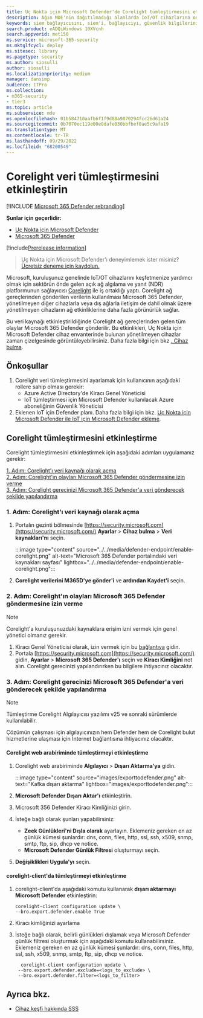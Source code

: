 ```yaml
---
title: Uç Nokta için Microsoft Defender'de Corelight tümleştirmesini etkinleştirme
description: Ağın MDE'nin dağıtılmadığı alanlarda IoT/OT cihazlarına odaklanan görünürlük elde etmek için Corelight tümleştirmesini etkinleştirin
keywords: siem bağlayıcısını, siem'i, bağlayıcıyı, güvenlik bilgilerini ve olayları etkinleştirme
search.product: eADQiWindows 10XVcnh
search.appverid: met150
ms.service: microsoft-365-security
ms.mktglfcycl: deploy
ms.sitesec: library
ms.pagetype: security
ms.author: siosulli
author: siosulli
ms.localizationpriority: medium
manager: dansimp
audience: ITPro
ms.collection:
- m365-security
- tier3
ms.topic: article
ms.subservice: mde
ms.openlocfilehash: 01b584710aafb6f1f9d88a9870294fcc26d61a24
ms.sourcegitcommit: 0b7070ec119e00e0dafe030bbfbef0ae5c9afa19
ms.translationtype: MT
ms.contentlocale: tr-TR
ms.lasthandoff: 09/29/2022
ms.locfileid: "68200549"
---
```

# <a name="enable-corelight-data-integration"></a>Corelight veri tümleştirmesini etkinleştirin

[!INCLUDE [Microsoft 365 Defender rebranding](../../includes/microsoft-defender.md)]

**Şunlar için geçerlidir:**

- [Uç Nokta için Microsoft Defender](https://go.microsoft.com/fwlink/?linkid=2154037)
- [Microsoft 365 Defender](https://go.microsoft.com/fwlink/?linkid=2118804)

[!include[Prerelease information](../../includes/prerelease.md)]

> Uç Nokta için Microsoft Defender'ı deneyimlemek ister misiniz? [Ücretsiz deneme için kaydolun.](https://signup.microsoft.com/create-account/signup?products=7f379fee-c4f9-4278-b0a1-e4c8c2fcdf7e&ru=https://aka.ms/MDEp2OpenTrial?ocid=docs-wdatp-enablesiem-abovefoldlink)

Microsoft, kuruluşunuz genelinde IoT/OT cihazlarını keşfetmenize yardımcı olmak için sektörün önde gelen açık ağ algılama ve yanıt (NDR) platformunun sağlayıcısı [Corelight](https://corelight.com/integrations/iot-security) ile iş ortaklığı yaptı. Corelight ağ gereçlerinden gönderilen verilerin kullanılması Microsoft 365 Defender, yönetilmeyen diğer cihazlarla veya dış ağlarla iletişim de dahil olmak üzere yönetilmeyen cihazların ağ etkinliklerine daha fazla görünürlük sağlar.

Bu veri kaynağı etkinleştirildiğinde Corelight ağ gereçlerinden gelen tüm olaylar Microsoft 365 Defender gönderilir. Bu etkinlikleri, Uç Nokta için Microsoft Defender cihaz envanterinde bulunan yönetilmeyen cihazlar zaman çizelgesinde görüntüleyebilirsiniz. Daha fazla bilgi için bkz [. Cihaz bulma](device-discovery.md).

## <a name="prerequisites"></a>Önkoşullar

1. Corelight veri tümleştirmesini ayarlamak için kullanıcının aşağıdaki rollere sahip olması gerekir:
   - Azure Active Directory'de Kiracı Genel Yöneticisi
   - IoT tümleştirmesi için Microsoft Defender kullanılacak Azure aboneliğinin Güvenlik Yöneticisi
2. Eklenen IoT için Defender planı. Daha fazla bilgi için bkz. [Uç Nokta için Microsoft Defender ile IoT için Microsoft Defender ekleme](enable-microsoft-defender-for-iot-integration.md).

## <a name="enabling-the-corelight-integration"></a>Corelight tümleştirmesini etkinleştirme

Corelight tümleştirmesini etkinleştirmek için aşağıdaki adımları uygulamanız gerekir:

[1. Adım: Corelight'ı veri kaynağı olarak açma](#step-1-turn-on-corelight-as-a-data-source)<br>
[2. Adım: Corelight'ın olayları Microsoft 365 Defender göndermesine izin verme](#step-2-provide-permission-for-corelight-to-send-events-to-microsoft-365-defender)<br>
[3. Adım: Corelight gerecinizi Microsoft 365 Defender'a veri gönderecek şekilde yapılandırma](#step-3-configure-your-corelight-appliance-to-send-data-to-microsoft-365-defender)

### <a name="step-1-turn-on-corelight-as-a-data-source"></a>1. Adım: Corelight'ı veri kaynağı olarak açma

1. Portalın gezinti bölmesinde [https://security.microsoft.com](https://security.microsoft.com/) **Ayarlar** \> **Cihaz bulma** \> **Veri kaynakları'nı** seçin.

   :::image type="content" source="../../media/defender-endpoint/enable-corelight.png" alt-text="Microsoft 365 Defender portalındaki veri kaynakları sayfası" lightbox="../../media/defender-endpoint/enable-corelight.png":::

2. **Corelight verilerini M365D'ye gönder'i** ve **ardından Kaydet'i** seçin.

### <a name="step-2-provide-permission-for-corelight-to-send-events-to-microsoft-365-defender"></a>2. Adım: Corelight'ın olayları Microsoft 365 Defender göndermesine izin verme

> [!NOTE]
> Corelight'a kuruluşunuzdaki kaynaklara erişim izni vermek için genel yönetici olmanız gerekir.

1. Kiracı Genel Yöneticisi olarak, izin vermek için bu [bağlantıya](<https://login.microsoftonline.com/common/oauth2/authorize?prompt=consent&client_id=d8be544e-9d1a-4825-a5cb-fb447457f692&response_type=code&sso_reload=true>) gidin.
2. Portala [https://security.microsoft.com](https://security.microsoft.com/) gidin, **Ayarlar** \> **Microsoft 365 Defender'ı** seçin ve **Kiracı Kimliğini** not alın. Corelight gerecinizi yapılandırırken bu bilgilere ihtiyacınız olacaktır.

### <a name="step-3-configure-your-corelight-appliance-to-send-data-to-microsoft-365-defender"></a>3. Adım: Corelight gerecinizi Microsoft 365 Defender'a veri gönderecek şekilde yapılandırma

> [!NOTE]
> Tümleştirme Corelight Algılayıcısı yazılımı v25 ve sonraki sürümlerde kullanılabilir.
> 
> Çözümün çalışması için algılayıcınızın hem Defender hem de Corelight bulut hizmetlerine ulaşması için İnternet bağlantısına ihtiyacınız olacaktır.

#### <a name="enable-the-integration-in-the-corelight-web-interface"></a>Corelight web arabiriminde tümleştirmeyi etkinleştirme

1. Corelight web arabiriminde **Algılayıcı** \> **Dışarı Aktarma'ya** gidin.

   :::image type="content" source="images/exporttodefender.png" alt-text="Kafka dışarı aktarma" lightbox="images/exporttodefender.png":::

2. **Microsoft Defender Dışarı Aktar'ı** etkinleştirin.
3. Microsoft 356 Defender Kiracı Kimliğinizi girin.
4. İsteğe bağlı olarak şunları yapabilirsiniz:
    - **Zeek Günlükleri'ni Dışla olarak** ayarlayın. Eklemeniz gereken en az günlük kümesi şunlardır: dns, conn, files, http, ssl, ssh, x509, snmp, smtp, ftp, sip, dhcp ve notice.
    - **Microsoft Defender Günlük Filtresi** oluşturmayı seçin.
5. **Değişiklikleri Uygula'yı** seçin.

#### <a name="enable-the-integration-in-the-corelight-client"></a>corelight-client'da tümleştirmeyi etkinleştirme

1. corelight-client'da aşağıdaki komutu kullanarak **dışarı aktarmayı Microsoft Defender** etkinleştirin:

    ``` command
    corelight-client configuration update \
    --bro.export.defender.enable True
    ```

2. Kiracı kimliğinizi ayarlama

3. İsteğe bağlı olarak, belirli günlükleri dışlamak veya Microsoft Defender günlük filtresi oluşturmak için aşağıdaki komutu kullanabilirsiniz. Eklemeniz gereken en az günlük kümesi şunlardır: dns, conn, files, http, ssl, ssh, x509, snmp, smtp, ftp, sip, dhcp ve notice.

   ``` command
     corelight-client configuration update \
    --bro.export.defender.exclude=<logs_to_exclude> \
    --bro.export.defender.filter=<logs_to_filter>
   ```

## <a name="see-also"></a>Ayrıca bkz.

- [Cihaz keşfi hakkında SSS](device-discovery-faq.md)
